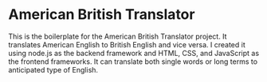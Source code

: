 # American British Translator

This is the boilerplate for the American British Translator project. It translates American English to British English and vice versa. I created it using node.js as the backend framework and HTML, CSS, and JavaScript as the frontend frameworks. It can translate both single words or long terms to anticipated type of English.